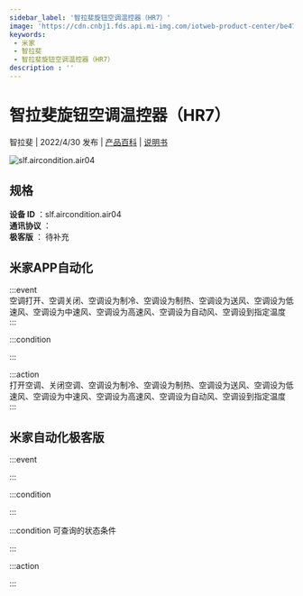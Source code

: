 ```yaml
---
sidebar_label: '智拉斐旋钮空调温控器（HR7）'
image: 'https://cdn.cnbj1.fds.api.mi-img.com/iotweb-product-center/be47b7d8b8349ea0fed8ed904c469630_1650871228413.png?GalaxyAccessKeyId=AKVGLQWBOVIRQ3XLEW&Expires=9223372036854775807&Signature=/pv2bG7J6mG8YJ321IutnePHULI='
keywords: 
 - 米家
 - 智拉斐
 - 智拉斐旋钮空调温控器（HR7）
description : ''
---
```

# 智拉斐旋钮空调温控器（HR7）

智拉斐 | 2022/4/30 发布 | [产品百科](https://home.mi.com/webapp/content/baike/product/index.html?model=slf.aircondition.air04/) | [说明书](https://home.mi.com/views/introduction.html?model=slf.aircondition.air04&region=cn)

![slf.aircondition.air04](https://cdn.cnbj1.fds.api.mi-img.com/iotweb-product-center/be47b7d8b8349ea0fed8ed904c469630_1650871228413.png?GalaxyAccessKeyId=AKVGLQWBOVIRQ3XLEW&Expires=9223372036854775807&Signature=/pv2bG7J6mG8YJ321IutnePHULI=)

## 规格  
> 
**设备 ID** ：slf.aircondition.air04  
**通讯协议** ：  
**极客版**  ： 待补充 


## 米家APP自动化  

:::event  
空调打开、空调关闭、空调设为制冷、空调设为制热、空调设为送风、空调设为低速风、空调设为中速风、空调设为高速风、空调设为自动风、空调设到指定温度
:::

:::condition  

:::

:::action   
打开空调、关闭空调、空调设为制冷、空调设为制热、空调设为送风、空调设为低速风、空调设为中速风、空调设为高速风、空调设为自动风、空调设到指定温度
:::

## 米家自动化极客版  

:::event  

:::

:::condition  

:::

:::condition 可查询的状态条件  

:::

:::action  

:::

        

